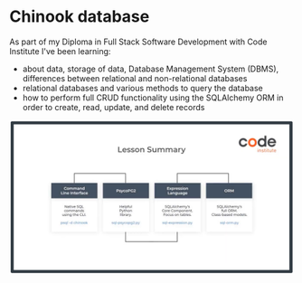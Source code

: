 # Chinook database

As part of my Diploma in Full Stack Software Development with Code Institute I've been learning:

- about data, storage of data, Database Management System (DBMS), differences between relational and non-relational databases
- relational databases and various methods to query the database
- how to perform full CRUD functionality using the SQLAlchemy ORM in order to create, read, update, and delete records



![Summary](assets/images/lesson-summary.png)


